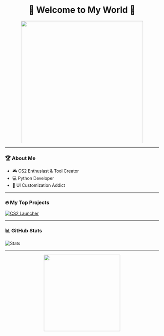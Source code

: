 <h1 align="center">🚀 Welcome to My World 🚀</h1>

<p align="center">
  <img src="https://media.giphy.com/media/HwBlFQZFcAoUcPHZdX/giphy.gif" width="400" />
</p>

---

### 🏆 About Me
- 🎮 CS2 Enthusiast & Tool Creator
- 💻 Python Developer
- 🎨 UI Customization Addict

---

### 🔥 My Top Projects
[![CS2 Launcher](https://img.shields.io/badge/CS2%20Launcher-Download-blue?style=for-the-badge&logo=steam)](https://github.com/YOURUSERNAME/CS2-Launcher/releases/latest/download/CS2_Launcher.zip)

---

### 📊 GitHub Stats
![Stats](https://github-readme-stats.vercel.app/api?username=YOURUSERNAME&show_icons=true&theme=radical)

---

<p align="center">
  <img src="https://media.giphy.com/media/13HgwGsXF0aiGY/giphy.gif" width="250" />
</p>
